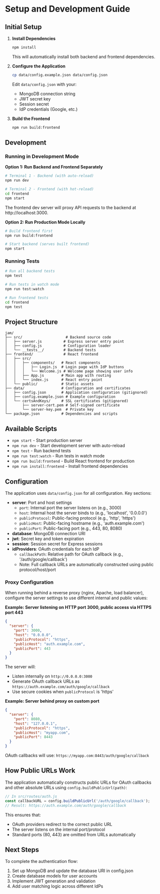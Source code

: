 # Setup and Development Guide

## Initial Setup

1. **Install Dependencies**
   ```bash
   npm install
   ```
   This will automatically install both backend and frontend dependencies.

2. **Configure the Application**
   ```bash
   cp data/config.example.json data/config.json
   ```
   Edit `data/config.json` with your:
   - MongoDB connection string
   - JWT secret key
   - Session secret
   - IdP credentials (Google, etc.)

3. **Build the Frontend**
   ```bash
   npm run build:frontend
   ```

## Development

### Running in Development Mode

**Option 1: Run Backend and Frontend Separately**
```bash
# Terminal 1 - Backend (with auto-reload)
npm run dev

# Terminal 2 - Frontend (with hot-reload)
cd frontend
npm start
```
The frontend dev server will proxy API requests to the backend at http://localhost:3000.

**Option 2: Run Production Mode Locally**
```bash
# Build frontend first
npm run build:frontend

# Start backend (serves built frontend)
npm start
```

### Running Tests

```bash
# Run all backend tests
npm test

# Run tests in watch mode
npm run test:watch

# Run frontend tests
cd frontend
npm test
```

## Project Structure

```
jam/
├── src/                    # Backend source code
│   ├── server.js          # Express server entry point
│   ├── config.js          # Configuration loader
│   └── __tests__/         # Backend tests
├── frontend/              # React frontend
│   ├── src/
│   │   ├── components/   # React components
│   │   │   ├── Login.js  # Login page with IdP buttons
│   │   │   └── Welcome.js # Welcome page showing user info
│   │   ├── App.js        # Main app with routing
│   │   └── index.js      # React entry point
│   └── public/           # Static assets
├── data/                 # Configuration and certificates
│   ├── config.json       # Application configuration (gitignored)
│   ├── config.example.json # Example configuration
│   └── certsAndKeys/     # SSL certificates (gitignored)
│       ├── server-cert.pem # Self-signed certificate
│       └── server-key.pem  # Private key
└── package.json          # Dependencies and scripts
```

## Available Scripts

- `npm start` - Start production server
- `npm run dev` - Start development server with auto-reload
- `npm test` - Run backend tests
- `npm run test:watch` - Run tests in watch mode
- `npm run build:frontend` - Build React frontend for production
- `npm run install:frontend` - Install frontend dependencies

## Configuration

The application uses `data/config.json` for all configuration. Key sections:

- **server**: Port and host settings
  - `port`: Internal port the server listens on (e.g., 3000)
  - `host`: Internal host the server binds to (e.g., 'localhost', '0.0.0.0')
  - `publicProtocol`: Public-facing protocol (e.g., 'http', 'https')
  - `publicHost`: Public-facing hostname (e.g., 'auth.example.com')
  - `publicPort`: Public-facing port (e.g., 443, 80, 8080)
- **database**: MongoDB connection URI
- **jwt**: Secret key and token expiration
- **session**: Session secret for Express sessions
- **idProviders**: OAuth credentials for each IdP
  - `callbackPath`: Relative path for OAuth callback (e.g., '/auth/google/callback')
  - Note: Full callback URLs are automatically constructed using public protocol/host/port

### Proxy Configuration

When running behind a reverse proxy (nginx, Apache, load balancer), configure the server settings to use different internal and public values:

**Example: Server listening on HTTP port 3000, public access via HTTPS port 443**
```json
{
  "server": {
    "port": 3000,
    "host": "0.0.0.0",
    "publicProtocol": "https",
    "publicHost": "auth.example.com",
    "publicPort": 443
  }
}
```

The server will:
- Listen internally on `http://0.0.0.0:3000`
- Generate OAuth callback URLs as `https://auth.example.com/auth/google/callback`
- Use secure cookies when `publicProtocol` is 'https'

**Example: Server behind proxy on custom port**
```json
{
  "server": {
    "port": 8080,
    "host": "127.0.0.1",
    "publicProtocol": "https",
    "publicHost": "myapp.com",
    "publicPort": 8443
  }
}
```

OAuth callbacks will use: `https://myapp.com:8443/auth/google/callback`

## How Public URLs Work

The application automatically constructs public URLs for OAuth callbacks and other absolute URLs using `config.buildPublicUrl(path)`:

```javascript
// In src/routes/auth.js
const callbackURL = config.buildPublicUrl('/auth/google/callback');
// Result: https://auth.example.com/auth/google/callback
```

This ensures that:
- OAuth providers redirect to the correct public URL
- The server listens on the internal port/protocol
- Standard ports (80, 443) are omitted from URLs automatically

## Next Steps

To complete the authentication flow:
1. Set up MongoDB and update the database URI in config.json
2. Create database models for user accounts
3. Implement JWT generation and validation
4. Add user matching logic across different IdPs
